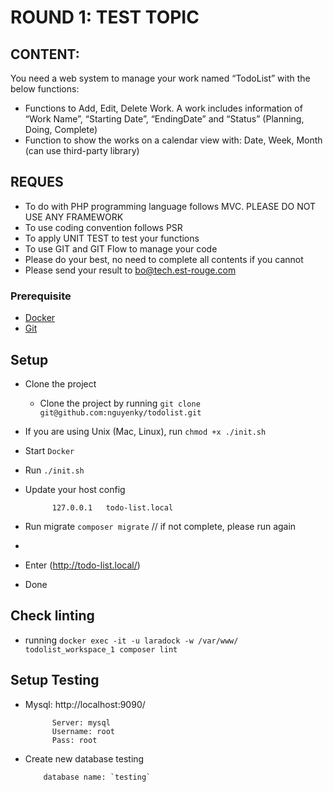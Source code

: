 # ROUND 1: TEST TOPIC

## CONTENT:

You need a web system to manage your work named
“TodoList” with the below functions:
* Functions to Add, Edit, Delete Work. A work includes information of “Work Name”, “Starting Date”, “EndingDate” and “Status” (Planning, Doing, Complete) 
* Function to show the works on a calendar view with: Date, Week, Month (can use third-party library) 

## REQUES
*  To do with PHP programming language follows MVC. 
PLEASE DO NOT USE ANY FRAMEWORK
*  To use coding convention follows PSR
* To apply UNIT TEST to test your functions 
* To use GIT and GIT Flow to manage your code
* Please do your best, no need to complete all contents if 
you cannot
* Please send your result to bo@tech.est-rouge.com 

### Prerequisite
* [Docker](https://www.docker.com/products/docker-desktop)
* [Git](https://git-scm.com/downloads)


## Setup
* Clone the project 
  * Clone the project by running `git clone git@github.com:nguyenky/todolist.git`
    
* If you are using Unix (Mac, Linux), run `chmod +x ./init.sh`
* Start `Docker`
* Run `./init.sh`
* Update your host config
            
            127.0.0.1	todo-list.local
* Run migrate `composer migrate` // if not complete, please run again
* 
* Enter (http://todo-list.local/)
* Done

## Check linting
* running `docker exec -it -u laradock -w /var/www/ todolist_workspace_1 composer lint`

## Setup Testing 
* Mysql: http://localhost:9090/

            Server: mysql
            Username: root
            Pass: root
* Create new database testing 

          database name: `testing`


